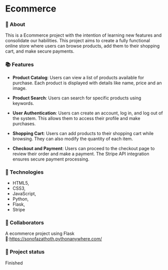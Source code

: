<h1>Ecommerce</h1>

### 📝 About <br>
<p>
  This is a Ecommerce project with the intention of learning new features and consolidate our habilities. This project aims to create a fully functional online store where users can browse products, add them to their shopping cart, and make secure payments.
</p>

### 📚 Features <br>
* **Product Catalog**: Users can view a list of products available for purchase. Each product is displayed with details like name, price and an image.

+ **Product Search**: Users can search for specific products using keywords.

+ **User Authentication**: Users can create an account, log in, and log out of the system. This allows them to access their profile and make purchases.

* **Shopping Cart**: Users can add products to their shopping cart while browsing. They can also modify the quantity of each item.

- **Checkout and Payment**: Users can proceed to the checkout page to review their order and make a payment. The Stripe API integration ensures secure payment processing.
<!--IMGs-->

### 🔧 Technologies<br>
* HTML5, 
* CSS3, 
* JavaScript,
* Python, 
* Flask,
* Stripe

### 🤝 Collaborators <br>


A ecommerce project using Flask <br>
🔗:https://sonofazathoth.pythonanywhere.com/

### 🎯 Project status <br>
Finished
